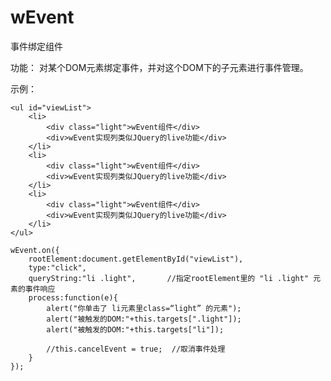 # wEvent
事件绑定组件

功能：
对某个DOM元素绑定事件，并对这个DOM下的子元素进行事件管理。

示例：
	
	<ul id="viewList">
	    <li>
	        <div class="light">wEvent组件</div>
	        <div>wEvent实现列类似JQuery的live功能</div>
	    </li>
	    <li>
	        <div class="light">wEvent组件</div>
	        <div>wEvent实现列类似JQuery的live功能</div>
	    </li>
	    <li>
	        <div class="light">wEvent组件</div>
	        <div>wEvent实现列类似JQuery的live功能</div>
	    </li>
	</ul>

	wEvent.on({
		rootElement:document.getElementById("viewList"),
		type:"click",
		queryString:"li .light",       //指定rootElement里的 "li .light" 元素的事件响应
		process:function(e){
			alert("你单击了 li元素里class=“light” 的元素");
			alert("被触发的DOM:"+this.targets[".light"]);
			alert("被触发的DOM:"+this.targets["li"]);
	
			//this.cancelEvent = true;  //取消事件处理
		}
	});

